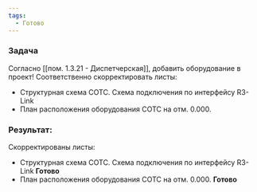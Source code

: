 ```yaml
---
tags:
  - Готово
---
```

### Задача
Согласно [[пом. 1.3.21 - Диспетчерская]], добавить оборудование в проект!
Соответственно скорректировать листы:
- Структурная схема СОТС. Схема подключения по интерфейсу R3-Link
- План расположения оборудования СОТС на отм. 0.000.

### Результат:
Скорректированы листы:
- Структурная схема СОТС. Схема подключения по интерфейсу R3-Link  **Готово**
- План расположения оборудования СОТС на отм. 0.000. **Готово**